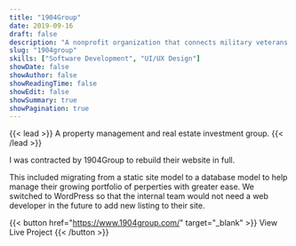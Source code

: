 ```yaml
---
title: "1904Group"
date: 2019-09-16
draft: false
description: "A nonprofit organization that connects military veterans with new missions in under-resourced communities."
slug: "1904group"
skills: ["Software Development", "UI/UX Design"]
showDate: false
showAuthor: false
showReadingTime: false
showEdit: false
showSummary: true
showPagination: true
---
```


{{< lead >}}
A property management and real estate investment group.
{{< /lead >}}

I was contracted by 1904Group to rebuild their website in full.

This included migrating from a static site model to a database model to help manage their growing portfolio of perperties with greater ease. We switched to WordPress so that the internal team would not need a web developer in the future to add new listing to their site. 

{{< button href="https://www.1904group.com/" target="_blank" >}}
View Live Project
{{< /button >}}